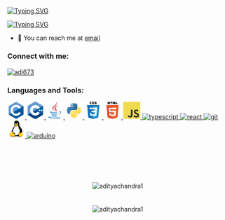 <a href="https://git.io/typing-svg"><img src="https://readme-typing-svg.demolab.com?font=Fira+Code&size=50&duration=8000&pause=1000&center=true&vCenter=true&width=1000&height=100&lines=Hi%2C+I+am+Aditya+Wadgaonkar" alt="Typing SVG" /></a>

<a href="https://git.io/typing-svg"><img src="https://readme-typing-svg.demolab.com?font=Fira+Code&weight=200&size=16&duration=19000&pause=1000&center=true&random=true&width=1000&height=100&lines=I+am+A+Computer+and+Communication+Engineering+Undergrad+student+from+Manipal+Institute+of+Technology" alt="Typing SVG" /></a>



- 💼 You can reach me at [email](mailto:techadityawadgaonkar@gmail.com*) 





<h3 align="left">Connect with me:</h3>
<p align="left">
<a href="https://linkedin.com/in/adi673" target="blank"><img align="center" src="https://raw.githubusercontent.com/rahuldkjain/github-profile-readme-generator/master/src/images/icons/Social/linked-in-alt.svg" alt="adi673" height="30" width="40" /></a>
</p>

<h3 align="left">Languages and Tools:</h3>
<p align="left"> 
  <a href="https://www.cprogramming.com/" target="_blank" rel="noreferrer"> <img src="https://raw.githubusercontent.com/devicons/devicon/master/icons/c/c-original.svg" alt="c" width="40" height="40"/> </a> 
  <a href="https://www.w3schools.com/cpp/" target="_blank" rel="noreferrer"> <img src="https://raw.githubusercontent.com/devicons/devicon/master/icons/cplusplus/cplusplus-original.svg" alt="cplusplus" width="40" height="40"/> </a>
  <a href="https://www.java.com" target="_blank" rel="noreferrer"> <img src="https://raw.githubusercontent.com/devicons/devicon/master/icons/java/java-original.svg" alt="java" width="40" height="40"/> </a> 
  <a href="https://www.python.org" target="_blank" rel="noreferrer"> <img src="https://raw.githubusercontent.com/devicons/devicon/master/icons/python/python-original.svg" alt="python" width="40" height="40"/> </a>
  <a href="https://www.w3schools.com/css/" target="_blank" rel="noreferrer"> <img src="https://raw.githubusercontent.com/devicons/devicon/master/icons/css3/css3-original-wordmark.svg" alt="css3" width="40" height="40"/> </a> 
  <a href="https://www.w3.org/html/" target="_blank" rel="noreferrer"> <img src="https://raw.githubusercontent.com/devicons/devicon/master/icons/html5/html5-original-wordmark.svg" alt="html5" width="40" height="40"/> </a>
  <a href="https://developer.mozilla.org/en-US/docs/Web/JavaScript" target="_blank" rel="noreferrer"> <img src="https://raw.githubusercontent.com/devicons/devicon/master/icons/javascript/javascript-original.svg" alt="javascript" width="40" height="40"/> </a>
   <a href="https://www.typescriptlang.org/" target="_blank" rel="noreferrer">
  <img src="https://cdn.worldvectorlogo.com/logos/typescript.svg" alt="typescript" width="40" height="40"/>
</a>

<a href="https://react.dev/" target="_blank" rel="noreferrer">
  <img src="https://cdn.worldvectorlogo.com/logos/react-2.svg" alt="react" width="40" height="40"/>
</a>
  <a href="https://git-scm.com/" target="_blank" rel="noreferrer"> <img src="https://www.vectorlogo.zone/logos/git-scm/git-scm-icon.svg" alt="git" width="40" height="40"/> </a>
  <a href="https://www.linux.org/" target="_blank" rel="noreferrer"> <img src="https://raw.githubusercontent.com/devicons/devicon/master/icons/linux/linux-original.svg" alt="linux" width="40" height="40"/> </a> 
  <a href="https://www.arduino.cc/" target="_blank" rel="noreferrer"> <img src="https://cdn.worldvectorlogo.com/logos/arduino-1.svg" alt="arduino" width="40" height="40"/> </a>

 


  </p>



<br>
<br>
<br>
<br>
<p align="center">
<img align="center" src="https://github-readme-stats.vercel.app/api?username=adi673&show_icons=true&locale=en&theme=radical" alt="adityachandra1" />
</br>
</br></br>  
<img align="center" src="https://github-readme-stats.vercel.app/api/top-langs?username=adi673&show_icons=true&locale=en&layout=compact&theme=radical" alt="adityachandra1" />
</p>
</br></br>  
<!-- <p  align="center"><img align="center" src="https://github-readme-streak-stats.herokuapp.com/?user=adi673&theme=radical" alt="adi673" /></p> -->

